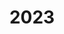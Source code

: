 ---
title: "2023"
collection: publications
permalink: /publication/2010-10-01-paper
excerpt: "<br/><img src='/images/2023-9.png' alt='www' width='300' height='200' style='float:left'>"
paperurl: ' '
citation: 'Yi Liu, Peng Zhang, Hang-Cheng Zhang, Weiming Wang, Tian-Qi Song, Xin Yan, Wei Zeng, Yi-Jun Yang. (2023). &quot;Self-supporting parametric polyhedral structure for 3D printing.&quot; <i>Under review.</i> 2023. '
---